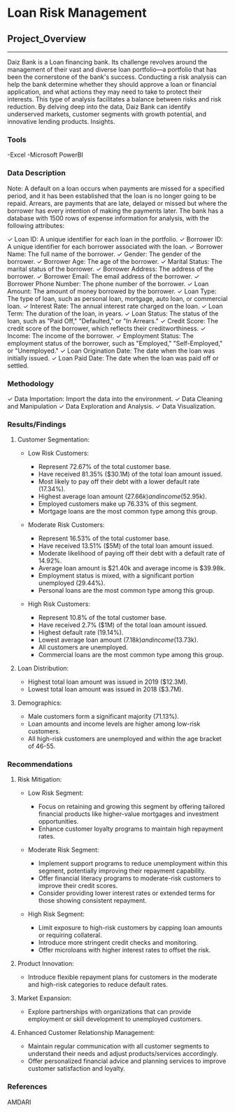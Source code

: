 # Loan Risk Management

## Project_Overview
---
Daiz Bank is a Loan financing bank.  Its challenge revolves around the management of their vast and diverse loan portfolio—a portfolio that has been the cornerstone of the bank's success.
Conducting a risk analysis can help the bank determine whether they should approve a loan or financial application, and what actions they may need to take to protect their interests.
This type of analysis facilitates a balance between risks and risk reduction. By delving deep into the data, Daiz Bank can identify underserved markets, customer segments with growth potential, and innovative lending products. 
Insights.

### Tools
-Excel
-Microsoft PowerBI

### Data Description
Note: A default on a loan occurs when payments are missed for a specified period, and it has been established that the loan is no longer going to be repaid. Arrears, are payments that are late, delayed or missed but where the borrower has every intention of making the payments later.
The bank has a database with 1500 rows of expense information for analysis, with the following attributes:
 
✓ Loan ID: A unique identifier for each loan in the portfolio.
✓ Borrower ID: A unique identifier for each borrower associated with the loan.
✓ Borrower Name: The full name of the borrower.
✓ Gender: The gender of the borrower.
✓ Borrower Age: The age of the borrower.
✓ Marital Status: The marital status of the borrower.
✓ Borrower Address: The address of the borrower.
✓ Borrower Email: The email address of the borrower.
✓ Borrower Phone Number: The phone number of the borrower.
✓ Loan Amount: The amount of money borrowed by the borrower.
✓ Loan Type: The type of loan, such as personal loan, mortgage, auto loan, or commercial loan.
✓ Interest Rate: The annual interest rate charged on the loan.
✓ Loan Term: The duration of the loan, in years.
✓ Loan Status: The status of the loan, such as "Paid Off," "Defaulted," or "In Arrears."
✓ Credit Score: The credit score of the borrower, which reflects their creditworthiness.
✓ Income: The income of the borrower.
✓ Employment Status: The employment status of the borrower, such as "Employed," "Self-Employed," or "Unemployed."
✓ Loan Origination Date: The date when the loan was initially issued.
✓ Loan Paid Date: The date when the loan was paid off or settled.



### Methodology
✓ Data Importation: Import the data into the environment.
✓ Data Cleaning and Manipulation
✓ Data Exploration and Analysis.
✓ Data Visualization.


### Results/Findings
1. Customer Segmentation:
   - Low Risk Customers:
     - Represent 72.67% of the total customer base.
     - Have received 81.35% ($30.1M) of the total loan amount issued.
     - Most likely to pay off their debt with a lower default rate (17.34%).
     - Highest average loan amount ($27.66k) and income ($52.95k).
     - Employed customers make up 76.33% of this segment.
     - Mortgage loans are the most common type among this group.

   - Moderate Risk Customers:
     - Represent 16.53% of the total customer base.
     - Have received 13.51% ($5M) of the total loan amount issued.
     - Moderate likelihood of paying off their debt with a default rate of 14.92%.
     - Average loan amount is $21.40k and average income is $39.98k.
     - Employment status is mixed, with a significant portion unemployed (29.44%).
     - Personal loans are the most common type among this group.

   - High Risk Customers:
     - Represent 10.8% of the total customer base.
     - Have received 2.7% ($1M) of the total loan amount issued.
     - Highest default rate (19.14%).
     - Lowest average loan amount ($7.18k) and income ($13.73k).
     - All customers are unemployed.
     - Commercial loans are the most common type among this group.

2. Loan Distribution:
   - Highest total loan amount was issued in 2019 ($12.3M).
   - Lowest total loan amount was issued in 2018 ($3.7M).

3. Demographics:
   - Male customers form a significant majority (71.13%).
   - Loan amounts and income levels are higher among low-risk customers.
   - All high-risk customers are unemployed and within the age bracket of 46-55.


### Recommendations

1. Risk Mitigation:
   - Low Risk Segment:
     - Focus on retaining and growing this segment by offering tailored financial products like higher-value mortgages and investment opportunities.
     - Enhance customer loyalty programs to maintain high repayment rates.

   - Moderate Risk Segment:
     - Implement support programs to reduce unemployment within this segment, potentially improving their repayment capability.
     - Offer financial literacy programs to moderate-risk customers to improve their credit scores.
     - Consider providing lower interest rates or extended terms for those showing consistent repayment.

   - High Risk Segment:
     - Limit exposure to high-risk customers by capping loan amounts or requiring collateral.
     - Introduce more stringent credit checks and monitoring.
     - Offer microloans with higher interest rates to offset the risk.

2. Product Innovation:
   - Introduce flexible repayment plans for customers in the moderate and high-risk categories to reduce default rates.

3. Market Expansion:
      - Explore partnerships with organizations that can provide employment or skill development to unemployed customers.

4. Enhanced Customer Relationship Management:
   - Maintain regular communication with all customer segments to understand their needs and adjust products/services accordingly.
   - Offer personalized financial advice and planning services to improve customer satisfaction and loyalty.

### References
AMDARI
